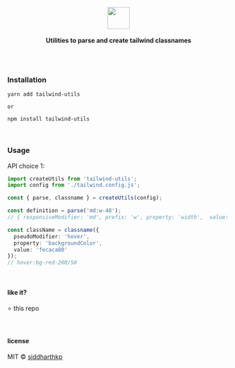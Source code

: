 <p align="center">
  <img src="https://avatars2.githubusercontent.com/u/71650913?s=200&v=4" height="50px"/>
  <br><br>
  <b>Utilities to parse and create tailwind classnames</b>
  <br><br/>
</p>

&nbsp;

### Installation

```
yarn add tailwind-utils

or

npm install tailwind-utils
```

&nbsp;

### Usage

API choice 1:

```ts
import createUtils from 'tailwind-utils';
import config from './tailwind.config.js';

const { parse, classname } = createUtils(config);

const definition = parse('md:w-48');
// { responsiveModifier: 'md', prefix: 'w', property: 'width',  value: '12rem' }

const className = classname({
  pseudoModifier: 'hover',
  property: 'backgroundColor',
  value: 'fecaca80'
});
// hover:bg-red-200/50
```

&nbsp;

#### like it?

:star: this repo

&nbsp;

#### license

MIT © [siddharthkp](https://github.com/siddharthkp)
